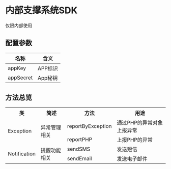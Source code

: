 # 内部支撑系统SDK
仅限内部使用

## 配置参数
| 名称  |  含义 |
| ------------ | ------------ |
|  appKey |  APP标识 |
|  appSecret |  App秘钥 |


## 方法总览
<table>
	<tr>
	    <th>类</th>
		<th>简述</th>
	    <th>方法</th>
	    <th>用途</th>
	</tr >
	<tr >
	    <td rowspan="2">Exception</td>
		<td rowspan="2">异常管理相关</td>
	    <td>reportByException</td>
	    <td>通过PHP的异常对象上报异常</td>
	</tr>
	<tr>
	    <td>reportPHP</td>
	    <td>上报PHP的异常</td>
	</tr>
		<tr >
	    <td rowspan="2">Notification</td>
		<td rowspan="2">提醒功能相关</td>
	    <td>sendSMS</td>
	    <td>发送短信</td>
	</tr>
	<tr>
	    <td>sendEmail</td>
	    <td>发送电子邮件</td>
	</tr>
</table>

